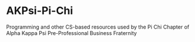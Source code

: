 # AKPsi-Pi-Chi
Programming and other CS-based resources used by the Pi Chi Chapter of Alpha Kappa Psi Pre-Professional Business Fraternity
